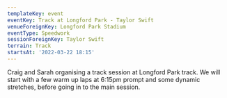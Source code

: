 ```yaml
---
templateKey: event
eventKey: Track at Longford Park - Taylor Swift
venueForeignKey: Longford Park Stadium
eventType: Speedwork
sessionForeignKey: Taylor Swift
terrain: Track
startsAt: '2022-03-22 18:15'
---
```

Craig and Sarah organising a track session at Longford Park track. We will start with a few 
warm up laps at 6:15pm prompt and some dynamic stretches, before going in to the main session.
